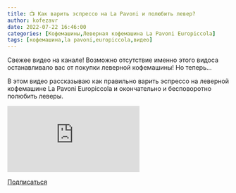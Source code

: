 ```yaml
---
title: 📺 Как варить эспрессо на La Pavoni и полюбить левер?
author: kofezavr
date: 2022-07-22 16:46:00
categories: [Кофемашины,Леверная кофемашина La Pavoni Europiccola]
tags: [кофемашина,la pavoni,europiccola,видео]
---
```


Свежее видео на канале! Возможно отсутствие именно этого видоса останавливало вас от покупки леверной кофемашины! Но теперь...

В этом видео рассказываю как правильно варить эспрессо на леверной кофемашине La Pavoni Europiccola и окончательно и бесповоротно полюбить леверы.

<p><iframe src="https://www.youtube.com/embed/-cOwIvrg_YY?controls=0" title="YouTube video player" frameborder="0" allow="accelerometer; autoplay; clipboard-write; encrypted-media; gyroscope; picture-in-picture" allowfullscreen></iframe></p>


<a href="https://www.youtube.com/c/Coffeesaurus?sub_confirmation=1"><span><i class="fab fa-youtube"></i> Подписаться</span></a>